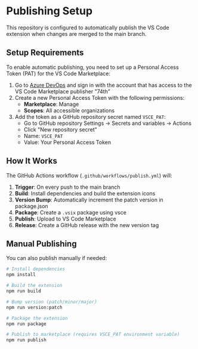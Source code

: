 # Publishing Setup

This repository is configured to automatically publish the VS Code extension when changes are merged to the main branch.

## Setup Requirements

To enable automatic publishing, you need to set up a Personal Access Token (PAT) for the VS Code Marketplace:

1. Go to [Azure DevOps](https://dev.azure.com) and sign in with the account that has access to the VS Code Marketplace publisher "74th"
2. Create a new Personal Access Token with the following permissions:
   - **Marketplace**: Manage
   - **Scopes**: All accessible organizations
3. Add the token as a GitHub repository secret named `VSCE_PAT`:
   - Go to GitHub repository Settings → Secrets and variables → Actions
   - Click "New repository secret"
   - Name: `VSCE_PAT`
   - Value: Your Personal Access Token

## How It Works

The GitHub Actions workflow (`.github/workflows/publish.yml`) will:

1. **Trigger**: On every push to the main branch
2. **Build**: Install dependencies and build the extension icons
3. **Version Bump**: Automatically increment the patch version in package.json
4. **Package**: Create a `.vsix` package using vsce
5. **Publish**: Upload to VS Code Marketplace
6. **Release**: Create a GitHub release with the new version tag

## Manual Publishing

You can also publish manually if needed:

```bash
# Install dependencies
npm install

# Build the extension
npm run build

# Bump version (patch/minor/major)
npm run version:patch

# Package the extension
npm run package

# Publish to marketplace (requires VSCE_PAT environment variable)
npm run publish
```